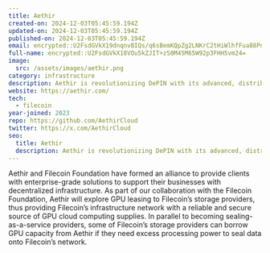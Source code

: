 ```yaml
---
title: Aethir
created-on: 2024-12-03T05:45:59.194Z
updated-on: 2024-12-03T05:45:59.194Z
published-on: 2024-12-03T05:45:59.194Z
email: encrypted::U2FsdGVkX19dnqnvBIQs/q6sBemKQpZg2LNKrC2tHiWlhfFua88PnssbxH6Jj1a2
full-name: encrypted::U2FsdGVkX18VOu5kZJIT+zS0M45M65W92p3FHH5vm24=
image:
  src: /assets/images/aethir.png
category: infrastructure
description: Aethir is revolutionizing DePIN with its advanced, distributed enterprise-grade GPU-based compute infrastructure tailored for AI and gaming.
website: https://aethir.com/
tech:
  - filecoin
year-joined: 2023
repo: https://github.com/AethirCloud
twitter: https://x.com/AethirCloud
seo:
  title: Aethir
  description: Aethir is revolutionizing DePIN with its advanced, distributed enterprise-grade GPU-based compute infrastructure tailored for AI and gaming.
---
```


Aethir and Filecoin Foundation have formed an alliance to provide clients with enterprise-grade solutions to support their businesses with decentralized infrastructure. As part of our collaboration with the Filecoin Foundation, Aethir will explore GPU leasing to Filecoin’s storage providers, thus providing Filecoin’s infrastructure network with a reliable and secure source of GPU cloud computing supplies. In parallel to becoming sealing-as-a-service providers, some of Filecoin’s storage providers can borrow GPU capacity from Aethir if they need excess processing power to seal data onto Filecoin’s network.
